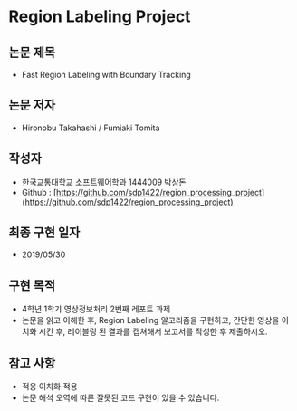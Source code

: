 # Region Labeling Project

## 논문 제목
- Fast Region Labeling with Boundary Tracking

## 논문 저자
- Hironobu Takahashi / Fumiaki Tomita

## 작성자
- 한국교통대학교 소프트웨어학과 1444009 박상돈
- Github : [https://github.com/sdp1422/region_processing_project](https://github.com/sdp1422/region_processing_project)

## 최종 구현 일자
- 2019/05/30

## 구현 목적
- 4학년 1학기 영상정보처리 2번째 레포트 과제
- 논문을 읽고 이해한 후, Region Labeling 알고리즘을 구현하고, 간단한 영상을 이치화 시킨 후, 레이블링 된 결과를 캡쳐해서 보고서를 작성한 후 제출하시오.

## 참고 사항
- 적응 이치화 적용
- 논문 해석 오역에 따른 잘못된 코드 구현이 있을 수 있습니다.
